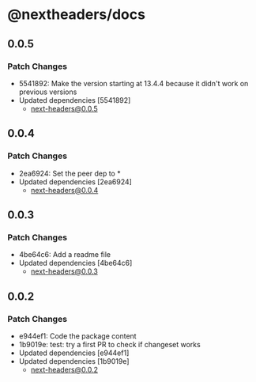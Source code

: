 # @nextheaders/docs

## 0.0.5

### Patch Changes

- 5541892: Make the version starting at 13.4.4 because it didn't work on previous versions
- Updated dependencies [5541892]
  - next-headers@0.0.5

## 0.0.4

### Patch Changes

- 2ea6924: Set the peer dep to \*
- Updated dependencies [2ea6924]
  - next-headers@0.0.4

## 0.0.3

### Patch Changes

- 4be64c6: Add a readme file
- Updated dependencies [4be64c6]
  - next-headers@0.0.3

## 0.0.2

### Patch Changes

- e944ef1: Code the package content
- 1b9019e: test: try a first PR to check if changeset works
- Updated dependencies [e944ef1]
- Updated dependencies [1b9019e]
  - next-headers@0.0.2
